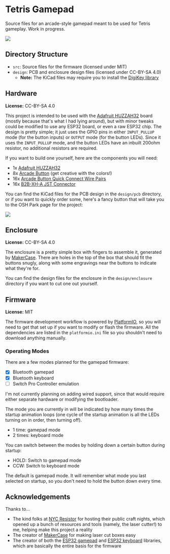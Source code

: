 # Tetris Gamepad

Source files for an arcade-style gamepad meant to be used for Tetris gameplay. Work in progress.

![](https://user-images.githubusercontent.com/2646487/156121738-c637d5b7-dae7-4425-8ae6-142c59491b01.png)

## Directory Structure

- `src`: Source files for the firmware (licensed under MIT)
- `design`: PCB and enclosure design files (licensed under CC-BY-SA 4.0)
  - **Note:** The KiCad files may require you to install the [DigiKey library](https://forum.digikey.com/t/importing-the-digi-key-kicad-library-into-kicad-5-0-0/4075)

## Hardware

**License:** CC-BY-SA 4.0

This project is intended to be used with the [Adafruit HUZZAH32](https://www.adafruit.com/product/3405) board (mostly because that's what I had lying around), but with minor tweaks could be modified to use any ESP32 board, or even a raw ESP32 chip. The design is pretty simple; it just uses the GPIO pins in either `INPUT_PULLUP` mode (for the button inputs) or `OUTPUT` mode (for the button LEDs). Since it uses the `INPUT_PULLUP` mode, and the button LEDs have an inbuilt 200ohm resistor, no additional resistors are required.

If you want to build one yourself, here are the components you will need:

- 1x [Adafruit HUZZAH32](https://www.adafruit.com/product/3405)
- 8x [Arcade Button](https://www.adafruit.com/product/3491) (get creative with the colors!)
- 16x [Arcade Button Quick Connect Wire Pairs](https://www.adafruit.com/product/1152)
- 16x [B2B-XH-A JST Connector](https://www.digikey.com/en/products/detail/jst-sales-america-inc/B2B-XH-A-LF-SN/)

You can find the KiCad files for the PCB design in the `design/pcb` directory, or if you want to quickly order some, here's a fancy button that will take you to the OSH Park page for the project:

[![](https://oshpark.com/packs/media/images/badge-5f4e3bf4bf68f72ff88bd92e0089e9cf.png)](https://oshpark.com/shared_projects/54K2110d)

## Enclosure

**License:** CC-BY-SA 4.0

The enclosure is a pretty simple box with fingers to assemble it, generated by [MakerCase](https://en.makercase.com/). There are holes in the top of the box that should fit the buttons snugly, along with some engravings near the buttons to indicate what they're for.

You can find the design files for the enclosure in the `design/enclosure` directory if you want to cut one out yourself.

## Firmware

**License:** MIT

The firmware development workflow is powered by [PlatformIO](https://platformio.org/), so you will need to get that set up if you want to modify or flash the firmware. All the dependencies are listed in the `platformio.ini` file so you shouldn't need to download anything manually.

### Operating Modes

There are a few modes planned for the gamepad firmware:

- [x] Bluetooth gamepad
- [x] Bluetooth keyboard
- [ ] Switch Pro Controller emulation

I'm not currently planning on adding wired support, since that would require either separate hardware or modifying the bootloader.

The mode you are currently in will be indicated by how many times the startup animation loops (one cycle of the startup animation is all the LEDs turning on in order, then turning off).

- 1 time: gamepad mode
- 2 times: keyboard mode

You can switch between the modes by holding down a certain button during startup:

- HOLD: Switch to gamepad mode
- CCW: Switch to keyboard mode

The default is gamepad mode. It will remember what mode you last selected on startup, so you don't need to hold the button down every time.

## Acknowledgements

Thanks to...

- The kind folks at [NYC Resistor](https://www.nycresistor.com/) for hosting their public craft nights, which opened up a bunch of resources and tools (namely, the laser cutter!) to me, helping make this project a reality
- The creator of [MakerCase](https://en.makercase.com/) for making laser cut boxes easy
- The creator of both the [ESP32 gamepad](https://github.com/lemmingDev/ESP32-BLE-Gamepad) and [ESP32 keyboard](https://github.com/T-vK/ESP32-BLE-Keyboard) libraries, which are basically the entire basis for the firmware